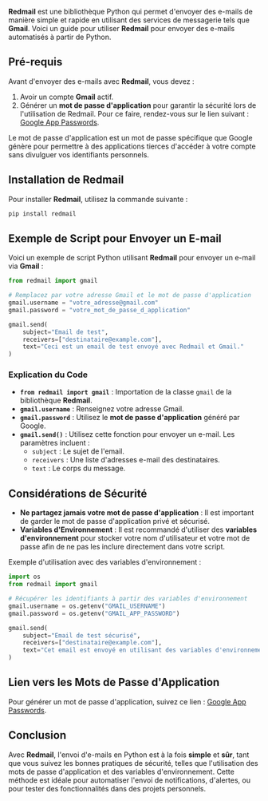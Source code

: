 
**Redmail** est une bibliothèque Python qui permet d'envoyer des e-mails de manière simple et rapide en utilisant des services de messagerie tels que **Gmail**. Voici un guide pour utiliser **Redmail** pour envoyer des e-mails automatisés à partir de Python.

## Pré-requis

Avant d'envoyer des e-mails avec **Redmail**, vous devez :
1. Avoir un compte **Gmail** actif.
2. Générer un **mot de passe d'application** pour garantir la sécurité lors de l'utilisation de Redmail. Pour ce faire, rendez-vous sur le lien suivant : [Google App Passwords](https://myaccount.google.com/apppasswords).

Le mot de passe d'application est un mot de passe spécifique que Google génère pour permettre à des applications tierces d'accéder à votre compte sans divulguer vos identifiants personnels.

## Installation de Redmail

Pour installer **Redmail**, utilisez la commande suivante :

```bash
pip install redmail
```

## Exemple de Script pour Envoyer un E-mail

Voici un exemple de script Python utilisant **Redmail** pour envoyer un e-mail via **Gmail** :

```python
from redmail import gmail

# Remplacez par votre adresse Gmail et le mot de passe d'application
gmail.username = "votre_adresse@gmail.com"
gmail.password = "votre_mot_de_passe_d_application"

gmail.send(
    subject="Email de test",
    receivers=["destinataire@example.com"],
    text="Ceci est un email de test envoyé avec Redmail et Gmail."
)
```

### Explication du Code
- **`from redmail import gmail`** : Importation de la classe `gmail` de la bibliothèque **Redmail**.
- **`gmail.username`** : Renseignez votre adresse Gmail.
- **`gmail.password`** : Utilisez le **mot de passe d'application** généré par Google.
- **`gmail.send()`** : Utilisez cette fonction pour envoyer un e-mail. Les paramètres incluent :
  - `subject` : Le sujet de l'email.
  - `receivers` : Une liste d'adresses e-mail des destinataires.
  - `text` : Le corps du message.

## Considérations de Sécurité

- **Ne partagez jamais votre mot de passe d'application** : Il est important de garder le mot de passe d'application privé et sécurisé.
- **Variables d'Environnement** : Il est recommandé d'utiliser des **variables d'environnement** pour stocker votre nom d'utilisateur et votre mot de passe afin de ne pas les inclure directement dans votre script.

Exemple d'utilisation avec des variables d'environnement :

```python
import os
from redmail import gmail

# Récupérer les identifiants à partir des variables d'environnement
gmail.username = os.getenv("GMAIL_USERNAME")
gmail.password = os.getenv("GMAIL_APP_PASSWORD")

gmail.send(
    subject="Email de test sécurisé",
    receivers=["destinataire@example.com"],
    text="Cet email est envoyé en utilisant des variables d'environnement pour plus de sécurité."
)
```

## Lien vers les Mots de Passe d'Application
Pour générer un mot de passe d'application, suivez ce lien : [Google App Passwords](https://myaccount.google.com/apppasswords).

## Conclusion
Avec **Redmail**, l'envoi d'e-mails en Python est à la fois **simple** et **sûr**, tant que vous suivez les bonnes pratiques de sécurité, telles que l'utilisation des mots de passe d'application et des variables d'environnement. Cette méthode est idéale pour automatiser l'envoi de notifications, d'alertes, ou pour tester des fonctionnalités dans des projets personnels.